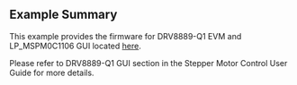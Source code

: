 ## Example Summary

This example provides the firmware for DRV8889-Q1 EVM and LP_MSPM0C1106 GUI
located [here](https://dev.ti.com/gallery/view/TIMSPGC/MSPM0C-DRV8889Q1-EVM-GUI).

Please refer to DRV8889-Q1 GUI section in the Stepper Motor Control User Guide for more details.